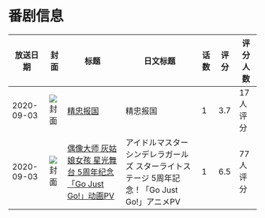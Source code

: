 # 番剧信息

|放送日期|封面|标题|日文标题|话数|评分|评分人数|
|---|---|---|---|---|---|---|
|2020-09-03|![封面](https://lain.bgm.tv/pic/cover/c/8b/37/294876_8lQgI.jpg)|[精忠报国](https://bangumi.tv/subject/294876)|精忠报国|1|3.7|17人评分|
|2020-09-03|![封面](https://lain.bgm.tv/pic/cover/c/ca/b4/314253_d9dEk.jpg)|[偶像大师 灰姑娘女孩 星光舞台 5周年纪念「Go Just Go!」动画PV](https://bangumi.tv/subject/314253)|アイドルマスター シンデレラガールズ スターライトステージ 5周年記念！「Go Just Go!」アニメPV|1|6.5|77人评分|
